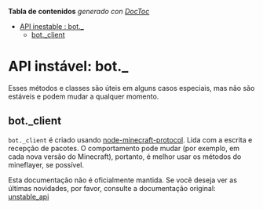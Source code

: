 <!-- START doctoc generated TOC please keep comment here to allow auto update -->
<!-- DON'T EDIT THIS SECTION, INSTEAD RE-RUN doctoc TO UPDATE -->

**Tabla de contenidos** _generado con [DocToc](https://github.com/thlorenz/doctoc)_

- [API inestable : bot.\_](#api-instable--bot_)
  - [bot.\_client](#bot_client)

<!-- END doctoc generated TOC please keep comment here to allow auto update -->

# API instável: bot.\_

Esses métodos e classes são úteis em alguns casos especiais, mas não são estáveis e podem mudar a qualquer momento.

## bot.\_client

`bot._client` é criado usando [node-minecraft-protocol](https://github.com/PrismarineJS/node-minecraft-protocol).
Lida com a escrita e recepção de pacotes.
O comportamento pode mudar (por exemplo, em cada nova versão do Minecraft), portanto, é melhor usar os métodos do mineflayer, se possível.

Esta documentação não é oficialmente mantida. Se você deseja ver as últimas novidades, por favor, consulte a documentação original: [unstable_api](../unstable_api.md)

